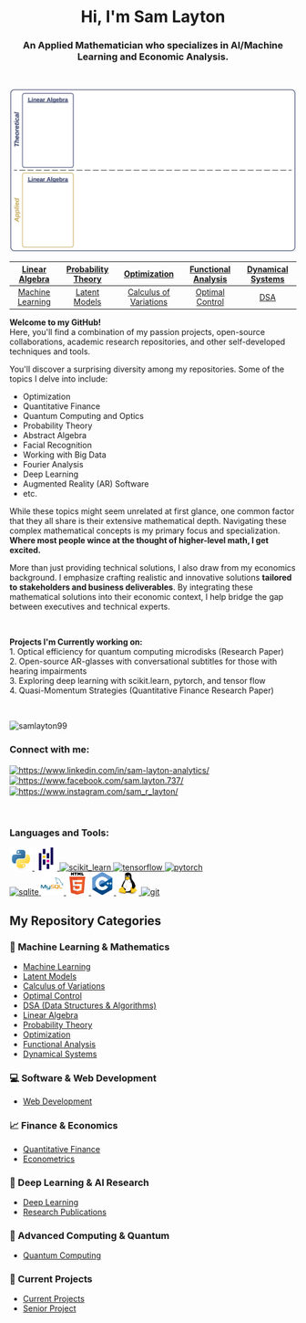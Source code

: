 <h1 align="center"> Hi, I'm Sam Layton</h1>
<h3 align="center">An Applied Mathematician who specializes in AI/Machine Learning and Economic Analysis. </h3>
<br>

<!-- Center the Infographic Image -->
<p align="center">
  <img 
    src="https://github.com/samlayton99/samlayton99/raw/main/assets/test.png"
    alt="Infographic"
  />
</p>

<!-- Center the Table -->
<p align="center">

| [Linear Algebra](https://github.com/samlayton99/samlayton99/blob/main/categories/linear_algebra/linear_algebra.md)        | [Probability Theory](https://github.com/samlayton99/samlayton99/blob/main/categories/probability_theory/probability_theory.md)         | [Optimization](https://github.com/samlayton99/samlayton99/blob/main/categories/optimization/optimization.md)         | [Functional Analysis](https://github.com/samlayton99/samlayton99/blob/main/categories/functional_analysis/functional_analysis.md)         | [Dynamical Systems](https://github.com/samlayton99/samlayton99/blob/main/categories/dynamical_systems/dynamical_systems.md)         |
| :---------------------------------------------------------------------------------------------------: | :-----------------------------------------------------------------------------------------------------------: | :---------------------------------------------------------------------------------------------: | :---------------------------------------------------------------------------------------------------------------: | :------------------------------------------------------------------------------------------------: |
| [Machine Learning](https://github.com/samlayton99/samlayton99/blob/main/categories/machine_learning/machine_learning.md) | [Latent Models](https://github.com/samlayton99/samlayton99/blob/main/categories/latent_models/latent_models.md) | [Calculus of Variations](https://github.com/samlayton99/samlayton99/blob/main/categories/calculus_of_variations/calculus_of_variations.md) | [Optimal Control](https://github.com/samlayton99/samlayton99/blob/main/categories/optimal_control/optimal_control.md) | [DSA](https://github.com/samlayton99/samlayton99/blob/main/categories/dsa/dsa.md)                    |

</p>



<p>
<strong>Welcome to my GitHub!</strong><br>
 Here, you'll find a combination of my passion projects, open-source collaborations, academic research repositories, and other self-developed techniques and tools.

You'll discover a surprising diversity among my repositories. Some of the topics I delve into include:
 - Optimization
 - Quantitative Finance
 - Quantum Computing and Optics
 - Probability Theory
 - Abstract Algebra
 - Facial Recognition
 - Working with Big Data
 - Fourier Analysis
 - Deep Learning
 - Augmented Reality (AR) Software
 - etc.

While these topics might seem unrelated at first glance, one common factor that they all share is their extensive mathematical depth. Navigating these complex mathematical concepts is my primary focus and specialization. <strong>Where most people wince at the thought of higher-level math, I get excited.</strong>

More than just providing technical solutions, I also draw from my economics background. I emphasize crafting realistic and innovative solutions <strong>tailored to stakeholders and business deliverables</strong>. By integrating these mathematical solutions into their economic context, I help bridge the gap between executives and technical experts.
</p>
<br>

<p>
<strong>Projects I'm Currently working on:</strong><br>
1. Optical efficiency for quantum computing microdisks (Research Paper)<br>
2. Open-source AR-glasses with conversational subtitles for those with hearing impairments<br>
3. Exploring deep learning with scikit.learn, pytorch, and tensor flow<br>
4. Quasi-Momentum Strategies (Quantitative Finance Research Paper)
</p>

<br>
<p align="left"> <img src="https://komarev.com/ghpvc/?username=samlayton99&label=Profile%20views&color=0e75b6&style=flat" alt="samlayton99" /> </p>

<h3 align="left">Connect with me:</h3>
<p align="left">
<a href="https://linkedin.com/in/sam-layton-ai/" target="_blank" rel="noopener noreferrer"><img align="center" src="https://raw.githubusercontent.com/rahuldkjain/github-profile-readme-generator/master/src/images/icons/Social/linked-in-alt.svg" alt="https://www.linkedin.com/in/sam-layton-analytics/" height="30" width="40" /></a>
<a href="https://fb.com/sam.layton.737/" target="blank"><img align="center" src="https://raw.githubusercontent.com/rahuldkjain/github-profile-readme-generator/master/src/images/icons/Social/facebook.svg" alt="https://www.facebook.com/sam.layton.737/" height="30" width="40" /></a>
<a href="https://instagram.com/sam_r_layton/" target="blank"><img align="center" src="https://raw.githubusercontent.com/rahuldkjain/github-profile-readme-generator/master/src/images/icons/Social/instagram.svg" alt="https://www.instagram.com/sam_r_layton/" height="30" width="40" /></a>
</p>

<br>
<h3 align="left">Languages and Tools:</h3>
<p align="left">
<a href="https://www.python.org" target="_blank" rel="noreferrer"> <img src="https://raw.githubusercontent.com/devicons/devicon/master/icons/python/python-original.svg" alt="python" width="40" height="40"/> </a>
<a href="https://pandas.pydata.org/" target="_blank" rel="noreferrer"> <img src="https://raw.githubusercontent.com/devicons/devicon/2ae2a900d2f041da66e950e4d48052658d850630/icons/pandas/pandas-original.svg" alt="pandas" width="40" height="40"/> </a>
<a href="https://scikit-learn.org/" target="_blank" rel="noreferrer"> <img src="https://upload.wikimedia.org/wikipedia/commons/0/05/Scikit_learn_logo_small.svg" alt="scikit_learn" width="40" height="40"/> </a>
<a href="https://www.tensorflow.org" target="_blank" rel="noreferrer"> <img src="https://www.vectorlogo.zone/logos/tensorflow/tensorflow-icon.svg" alt="tensorflow" width="40" height="40"/> </a>
<a href="https://pytorch.org/" target="_blank" rel="noreferrer"> <img src="https://www.vectorlogo.zone/logos/pytorch/pytorch-icon.svg" alt="pytorch" width="40" height="40"/> </a>
<br>
<a href="https://www.sqlite.org/" target="_blank" rel="noreferrer"> <img src="https://www.vectorlogo.zone/logos/sqlite/sqlite-icon.svg" alt="sqlite" width="40" height="40"/> </a>
<a href="https://www.mysql.com/" target="_blank" rel="noreferrer"> <img src="https://raw.githubusercontent.com/devicons/devicon/master/icons/mysql/mysql-original-wordmark.svg" alt="mysql" width="40" height="40"/> </a>
<a href="https://www.w3.org/html/" target="_blank" rel="noreferrer"> <img src="https://raw.githubusercontent.com/devicons/devicon/master/icons/html5/html5-original-wordmark.svg" alt="html5" width="40" height="40"/> </a>
<a href="https://www.w3schools.com/cpp/" target="_blank" rel="noreferrer"> <img src="https://raw.githubusercontent.com/devicons/devicon/master/icons/cplusplus/cplusplus-original.svg" alt="cplusplus" width="40" height="40"/> </a>
<a href="https://www.linux.org/" target="_blank" rel="noreferrer"> <img src="https://raw.githubusercontent.com/devicons/devicon/master/icons/linux/linux-original.svg" alt="linux" width="40" height="40"/> </a>
<a href="https://git-scm.com/" target="_blank" rel="noreferrer"> <img src="https://www.vectorlogo.zone/logos/git-scm/git-scm-icon.svg" alt="git" width="40" height="40"/> </a>
</p>

## My Repository Categories

### 🧠 Machine Learning & Mathematics
- [Machine Learning](https://github.com/samlayton99?tab=repositories&q=topic:Machine-Learning&sort=stars)
- [Latent Models](https://github.com/samlayton99?tab=repositories&q=topic:Latent-Models&sort=stars)
- [Calculus of Variations](https://github.com/samlayton99?tab=repositories&q=topic:Calculus-of-Variations&sort=stars)
- [Optimal Control](https://github.com/samlayton99?tab=repositories&q=topic:Optimal-Control&sort=stars)
- [DSA (Data Structures & Algorithms)](https://github.com/samlayton99?tab=repositories&q=topic:DSA&sort=stars)
- [Linear Algebra](https://github.com/samlayton99?tab=repositories&q=topic:Linear-Algebra&sort=stars)
- [Probability Theory](https://github.com/samlayton99?tab=repositories&q=topic:Probability-Theory&sort=stars)
- [Optimization](https://github.com/samlayton99?tab=repositories&q=topic:Optimization&sort=stars)
- [Functional Analysis](https://github.com/samlayton99?tab=repositories&q=topic:Functional-Analysis&sort=stars)
- [Dynamical Systems](https://github.com/samlayton99?tab=repositories&q=topic:Dynamical-Systems&sort=stars)

### 💻 Software & Web Development
- [Web Development](https://github.com/samlayton99?tab=repositories&q=topic:Web-Development&sort=stars)

### 📈 Finance & Economics
- [Quantitative Finance](https://github.com/samlayton99?tab=repositories&q=topic:Quantitative-Finance&sort=stars)
- [Econometrics](https://github.com/samlayton99?tab=repositories&q=topic:Econometrics&sort=stars)

### 🤖 Deep Learning & AI Research
- [Deep Learning](https://github.com/samlayton99?tab=repositories&q=topic:Deep-Learning&sort=stars)
- [Research Publications](https://github.com/samlayton99?tab=repositories&q=topic:Research-Publications&sort=stars)

### 🔬 Advanced Computing & Quantum
- [Quantum Computing](https://github.com/samlayton99?tab=repositories&q=topic:Quantum-Computing&sort=stars)

### 📌 Current Projects
- [Current Projects](https://github.com/samlayton99?tab=repositories&q=topic:Current-Projects&sort=stars)
- [Senior Project](https://github.com/samlayton99?tab=repositories&q=topic:Senior-Project&sort=stars)

